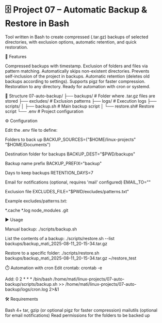 # 🗄️ Project 07 – Automatic Backup & Restore in Bash

Tool written in Bash to create compressed (.tar.gz) backups of selected directories, with exclusion options, automatic retention, and quick restoration.

🚀 Features

Compressed backups with timestamp.
Exclusion of folders and files via pattern matching.
Automatically skips non-existent directories.
Prevents self-inclusion of the project in backups.
Automatic retention (deletes old backups according to settings).
Supports pigz for faster compression.
Restoration to any directory.
Ready for automation with cron or systemd.

📂 Structure
07-auto-backup/
├── backups/      # Folder where .tar.gz files are stored
├── excludes/     # Exclusion patterns
├── logs/         # Execution logs
├── scripts/
│   ├── backup.sh # Main backup script
│   └── restore.sh# Restore script
└── .env          # Project configuration

⚙️ Configuration

Edit the .env file to define:

Folders to back up
BACKUP_SOURCES=("$HOME/linux-projects" "$HOME/Documents")

Destination folder for backups
BACKUP_DEST="$PWD/backups"

Backup name prefix
BACKUP_PREFIX="backup"

Days to keep backups
RETENTION_DAYS=7

Email for notifications (optional, requires 'mail' configured)
EMAIL_TO=""

Exclusion file
EXCLUDES_FILE="$PWD/excludes/patterns.txt"

Example excludes/patterns.txt:

*.cache
*.log
node_modules
.git

▶️ Usage

Manual backup:
./scripts/backup.sh

List the contents of a backup:
./scripts/restore.sh --list backups/backup_mati_2025-08-11_20-15-34.tar.gz

Restore to a specific folder:
./scripts/restore.sh backups/backup_mati_2025-08-11_20-15-34.tar.gz ~/restore_test

⏱️ Automation with cron
Edit crontab:
crontab -e

Add:
0 2 * * * /bin/bash /home/mati/linux-projects/07-auto-backup/scripts/backup.sh >> /home/mati/linux-projects/07-auto-backup/logs/cron.log 2>&1

🛠️ Requirements

Bash 4+
tar, gzip (or optional pigz for faster compression)
mailutils (optional for email notifications)
Read permissions for the folders to be backed up
